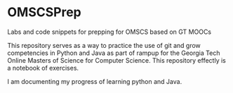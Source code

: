 # OMSCSPrep
Labs and code snippets for prepping for OMSCS based on GT MOOCs

This repository serves as a way to practice the use of git and grow competencies in Python and Java as part of rampup for the Georgia Tech Online Masters of Science for Computer Science.
This repository effectly is a notebook of exercises.

I am documenting my progress of learning python and Java.